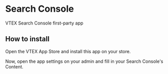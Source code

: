 # Search Console

VTEX Search Console first-party app

## How to install

Open the VTEX App Store and install this app on your store.

Now, open the app settings on your admin and fill in your Search Console's Content.

